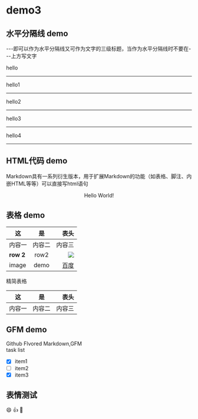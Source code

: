 # demo3
## 水平分隔线 demo
---即可以作为水平分隔线又可作为文字的三级标题，当作为水平分隔线时不要在---上方写文字

hello

---
hello1
***
hello2
***
hello3
***
hello4
<hr>

## HTML代码 demo
Markdown具有一系列衍生版本，用于扩展Markdown的功能（如表格、脚注、内嵌HTML等等）可以直接写html语句
<p align='center'>Hello World!</p>

## 表格 demo
<!--- :----:居中 :----左对齐 ----:右对齐 -->

|    这   |   是    |   表头  |
|-------- |:------: |--------:|
| 内容一  | 内容二  |  内容三 |
|**row 2**| row2    | ![][google_logo] |
| image   | demo    |  [百度] |

精简表格

 |这   |   是   |   表头|
 |---- |:------:|-----:|
 |内容一 | 内容二| 内容三|

## GFM demo
Github Flvored Markdown,GFM  
task list
- [x] item1
- [ ] item2
- [x] item3
 
## 表情测试
:smile:
:thumbsup:
:pray:


<!--- 下面是本文档中引用到的链接 -->
[google_logo]:images/googlelogo.png
[百度]:http://www.baidu.com
